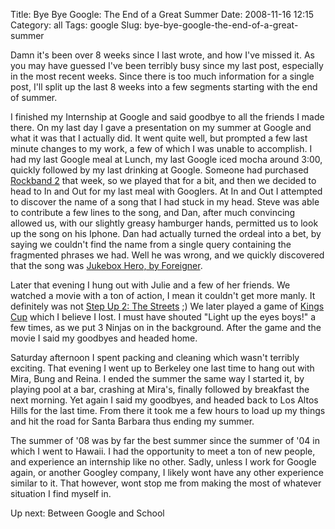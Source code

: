 Title: Bye Bye Google: The End of a Great Summer
Date: 2008-11-16 12:15
Category: all
Tags: google
Slug: bye-bye-google-the-end-of-a-great-summer

Damn it's been over 8 weeks since I last wrote, and how I've missed
it. As you may have guessed I've been terribly busy since my last
post, especially in the most recent weeks. Since there is too much
information for a single post, I'll split up the last 8 weeks into a
few segments starting with the end of summer.

I finished my Internship at Google and said goodbye to all the friends I
made there. On my last day I gave a presentation on my summer at Google
and what it was that I actually did. It went quite well, but prompted a
few last minute changes to my work, a few of which I was unable to
accomplish. I had my last Google meal at Lunch, my last Google iced
mocha around 3:00, quickly followed by my last drinking at Google.
Someone had purchased [Rockband 2][] that week, so we played that for a
bit, and then we decided to head to In and Out for my last meal with
Googlers. At In and Out I attempted to discover the name of a song that
I had stuck in my head. Steve was able to contribute a few lines to the
song, and Dan, after much convincing allowed us, with our slightly
greasy hamburger hands, permitted us to look up the song on his Iphone.
Dan had actually turned the ordeal into a bet, by saying we couldn't
find the name from a single query containing the fragmented phrases we
had. Well he was wrong, and we quickly discovered that the song was
[Jukebox Hero, by Foreigner][].

Later that evening I hung out with Julie and a few of her friends. We
watched a movie with a ton of action, I mean it couldn't get more manly.
It definitely was not [Step Up 2: The Streets][] ;) We later played a
game of [Kings Cup][] which I believe I lost. I must have shouted "Light
up the eyes boys!" a few times, as we put 3 Ninjas on in the background.
After the game and the movie I said my goodbyes and headed home.

Saturday afternoon I spent packing and cleaning which wasn't terribly
exciting. That evening I went up to Berkeley one last time to hang out
with Mira, Bung and Reina. I ended the summer the same way I started it,
by playing pool at a bar, crashing at Mira's, finally followed by
breakfast the next morning. Yet again I said my goodbyes, and headed
back to Los Altos Hills for the last time. From there it took me a few
hours to load up my things and hit the road for Santa Barbara thus
ending my summer.

The summer of '08 was by far the best summer since the summer of '04
in which I went to Hawaii. I had the opportunity to meet a ton of new
people, and experience an internship like no other. Sadly, unless I work
for Google again, or another Googley company, I likely wont have any
other experience similar to it. That however, wont stop me from making
the most of whatever situation I find myself in.

Up next: Between Google and School

  [Rockband 2]: http://en.wikipedia.org/wiki/Rock_Band_2
  [Jukebox Hero, by Foreigner]: http://www.youtube.com/watch?v=Z5_qhnWByA4
  [Step Up 2: The Streets]: http://www.imdb.com/title/tt1023481/
  [Kings Cup]: http://en.wikipedia.org/wiki/Kings_(drinking_game)
